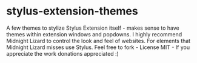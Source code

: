 # stylus-extension-themes
A few themes to stylize Stylus Extension itself - makes sense to have themes within extension windows and popdowns.  I highly recommend Midnight Lizard to control the look and feel of websites. For elements that Midnight Lizard misses use Stylus.  Feel free to fork - License MIT - If you appreciate the work donations appreciated :)
